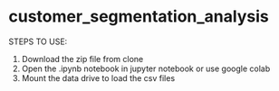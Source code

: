 # customer_segmentation_analysis

STEPS TO USE:
1. Download the zip file from clone
2. Open the .ipynb notebook in jupyter notebook or use google colab
3. Mount the data drive to load the csv files
